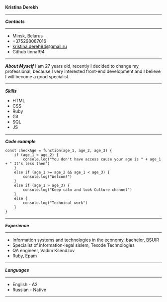 **Kristina Derekh**
*****************
***Contacts***
*****************
* Minsk, Belarus
* +375298087016
* kristina.dereh94@gmail.ru
* Github tinnaf94
*****************
***About Myself***
I am 27 years old, recently I decided to change my professional, because I very interested front-end development and I believe I will become a good specialist.
*****************
***Skills***
* HTML
* CSS
* Ruby
* Git
* SQL
* JS
*****************
***Code example***
```
const checkAge = function(age_1, age_2, age_3) {
    if (age_1 < age_2) {
        console.log("You don't have access cause your age is " + age_1 + " It's less then")
    }
    else if (age_1 >= age_2 && age_1 < age_3) {
        console.log("Welcom!")
    }
    else if (age_1 > age_3) {
        console.log("Keep calm and look Culture channel")
    }
    else {
        console.log("Technical work")
    }
}
```
*****************
***Experience***
*****************
* Information systems and technologies in the economy, bachelor, BSUIR
* Specialist of information-legal sislem, Texode Technologies
* QA engineer, Vadim Ksendzov
* Ruby, Epam
*****************
***Languages***
*****************
* English - A2
* Russian - Native
*****************
